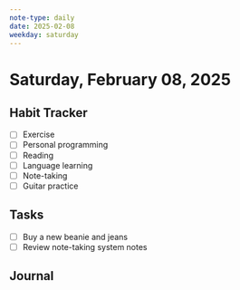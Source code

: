 ```yaml
---
note-type: daily
date: 2025-02-08
weekday: saturday
---
```


# Saturday, February 08, 2025

## Habit Tracker

- [ ] Exercise
- [ ] Personal programming
- [ ] Reading
- [ ] Language learning
- [ ] Note-taking
- [ ] Guitar practice

## Tasks

- [ ] Buy a new beanie and jeans
- [ ] Review note-taking system notes

## Journal
